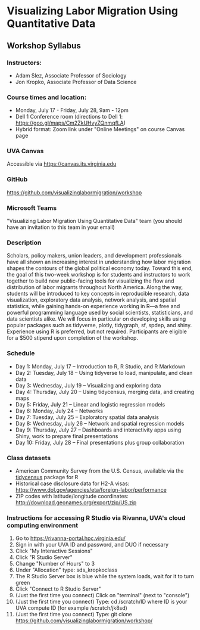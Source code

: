 # Visualizing Labor Migration Using Quantitative Data
## Workshop Syllabus

### Instructors:
* Adam Slez, Associate Professor of Sociology
* Jon Kropko, Associate Professor of Data Science

### Course times and location:
* Monday, July 17 - Friday, July 28, 9am - 12pm
* Dell 1 Conference room (directions to Dell 1: https://goo.gl/maps/Cm2ZkUHvyZQnmqfLA)
* Hybrid format: Zoom link under "Online Meetings" on course Canvas page

### UVA Canvas
Accessible via https://canvas.its.virginia.edu

### GitHub
https://github.com/visualizinglabormigration/workshop

### Microsoft Teams
"Visualizing Labor Migration Using Quantitative Data" team (you should have an invitation to this team in your email)

### Description
Scholars, policy makers, union leaders, and development professionals have all shown an increasing interest in understanding how labor migration shapes the contours of the global political economy today. Toward this end, the goal of this two-week workshop is for students and instructors to work together to build new public-facing tools for visualizing the flow and distribution of labor migrants throughout North America. Along the way, students will be introduced to key concepts in reproducible research, data visualization, exploratory data analysis, network analysis, and spatial statistics, while gaining hands-on experience working in R—a free and powerful programming language used by social scientists, statisticians, and data scientists alike. We will focus in particular on developing skills using popular packages such as tidyverse, plotly, tidygraph, sf, spdep, and shiny. Experience using R is preferred, but not required. Participants are eligible for a $500 stipend upon completion of the workshop.

### Schedule
* Day 1: Monday, July 17 – Introduction to R, R Studio, and R Markdown
* Day 2: Tuesday, July 18 – Using tidyverse to load, manipulate, and clean data
* Day 3: Wednesday, July 19 – Visualizing and exploring data
* Day 4: Thursday, July 20 – Using tidycensus, merging data, and creating maps
* Day 5: Friday, July 21 – Linear and logistic regression models
* Day 6: Monday, July 24 – Networks 
* Day 7: Tuesday, July 25 – Exploratory spatial data analysis
* Day 8: Wednesday, July 26 – Network and spatial regression models
* Day 9: Thursday, July 27 – Dashboards and interactivity apps using Shiny, work to prepare final presentations
* Day 10: Friday, July 28 – Final presentations plus group collaboration

### Class datasets
* American Community Survey from the U.S. Census, available via the [tidycensus](https://cran.r-project.org/web/packages/tidycensus/index.html) package for R
* Historical case disclosure data for H2-A visas: https://www.dol.gov/agencies/eta/foreign-labor/performance
* ZIP codes with latitude/longitude coordinates: http://download.geonames.org/export/zip/US.zip

### Instructions for accessing R Studio via Rivanna, UVA's cloud computing environment
1. Go to https://rivanna-portal.hpc.virginia.edu/
2. Sign in with your UVA ID and password, and DUO if necessary
3. Click "My Interactive Sessions"
4. Click "R Studio Server"
5. Change "Number of Hours" to 3
6. Under "Allocation" type: sds_kropkoclass
7. The R Studio Server box is blue while the system loads, wait for it to turn green
8. Click "Connect to R Studio Server"
9. (Just the first time you connect) Click on "terminal" (next to "console")
10. (Just the first time you connect) Type: cd /scratch/ID where ID is your UVA compute ID (for example /scratch/jk8sd)
11. (Just the first time you connect) Type: git clone https://github.com/visualizinglabormigration/workshop/

